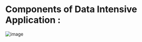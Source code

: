 # Components of Data Intensive Application :
  
  ![image](https://user-images.githubusercontent.com/55741060/225242136-78466da2-9d26-4348-ace9-7cb2787e605a.png)
